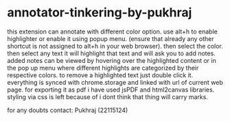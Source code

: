 # annotator-tinkering-by-pukhraj

this extension can annotate with different color option. use alt+h to enable highlighter or enable it using popup menu. (ensure that already any other shortcut is not assigned to alt+h in your web browser). then select the color. then select any text it will highlight that text and will ask you to add notes. 
added notes can be viewed by hovering over the highlighted content or in the pop up menu where different highlights are categorized by their respective colors.
to remove a highlighted text just double click it.
everything is synced with chrome.storage and linked with url of current web page.
for exporting it as pdf i have used jsPDF and html2canvas libraries.
styling via css is left because of i dont think that thing will carry marks.

for any doubts
contact: Pukhraj (22115124)
